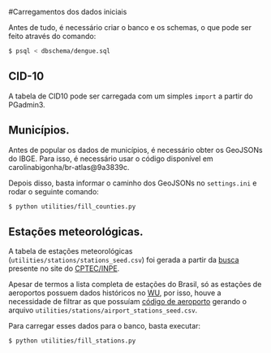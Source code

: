 #Carregamentos dos dados iniciais

Antes de tudo, é necessário criar o banco e os schemas, o que pode ser feito através do comando:

```bash
$ psql < dbschema/dengue.sql
```

## CID-10

A tabela de CID10 pode ser carregada com um simples `import` a partir do PGadmin3.

## Municípios.

Antes de popular os dados de municípios, é necessário obter os GeoJSONs do IBGE. Para isso, é necessário usar o código disponível em carolinabigonha/br-atlas@9a3839c.

Depois disso, basta informar o caminho dos GeoJSONs no `settings.ini` e rodar o seguinte comando:

```bash
$ python utilities/fill_counties.py
```

## Estações meteorológicas.

A tabela de estações meteorológicas (`utilities/stations/stations_seed.csv`) foi gerada a partir da [busca](http://bancodedados.cptec.inpe.br/tabelaestacoes/faces/consultapais.jsp) presente no site do [CPTEC/INPE](http://bancodedados.cptec.inpe.br/).

Apesar de termos a lista completa de estações do Brasil, só as estações de aeroportos possuem dados históricos no [WU](http://www.wunderground.com/), por isso, houve a necessidade de filtrar as que possuíam [código de aeroporto](https://en.wikipedia.org/wiki/International_Civil_Aviation_Organization_airport_code) gerando o arquivo `utilities/stations/airport_stations_seed.csv`.

Para carregar esses dados para o banco, basta executar:

```bash
$ python utilities/fill_stations.py
```
